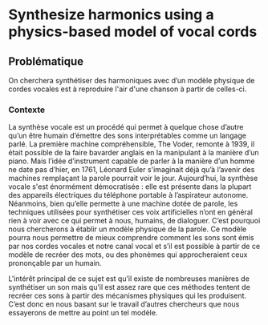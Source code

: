 # Synthesize harmonics using a physics-based model of vocal cords

## Problématique

On cherchera synthétiser des harmoniques avec d’un modèle physique de cordes vocales est à reproduire l'air d'une chanson à partir de celles-ci. 

### Contexte

La synthèse vocale est un procédé qui permet à quelque chose d’autre qu’un être humain d’émettre des sons interprétables comme un langage parlé. La première machine compréhensible, The Voder, remonte à 1939, il était possible de la faire bavarder anglais en la manipulant à la manière d’un piano. Mais l’idée d’instrument capable de parler à la manière d’un homme ne date pas d’hier, en 1761, Léonard Euler s'imaginait déjà qu’à l’avenir des machines remplaçant la parole pourrait voir le jour. Aujourd’hui, la synthèse vocale s'est énormément démocratisée : elle est présente dans la plupart des appareils électriques du téléphone portable à l’aspirateur autonome. Néanmoins, bien qu’elle permette à une machine dotée de parole, les techniques utilisées pour synthétiser ces voix artificielles n’ont en général rien à voir avec ce qui permet à nous, humains, de dialoguer. C’est pourquoi nous chercherons à établir un modèle physique de la parole. Ce modèle pourra nous permettre de mieux comprendre comment les sons sont émis par nos cordes vocales et notre canal vocal et s’il est possible à partir de ce modèle de recréer des mots, ou des phonèmes qui approcheraient ceux prononçable par un humain.

 L'intérêt principal de ce sujet est qu’il existe de nombreuses manières de synthétiser un son mais qu’il est assez rare que ces méthodes tentent de recréer ces sons à partir des mécanismes physiques qui les produisent. C’est donc en nous basant sur le travail d’autres chercheurs que nous essayerons de mettre au point un tel modèle.

